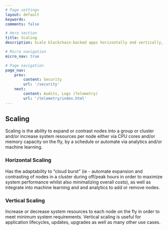 ```yaml
---
# Page settings
layout: default
keywords:
comments: false

# Hero section
title: Scaling
description: Scale blockchain-backed apps horizontally and vertically, scale nodes and digitalcloud

# Micro navigation
micro_nav: true

# Page navigation
page_nav:
    prev:
        content: Security
        url: '/security'
    next:
        content: Audits, Logs (Telemetry)
        url: '/telemetry/index.html'
---
```


## Scaling

Scaling is the ability to expand or contrast nodes into a group or cluster and/or increase
system resources per node either via CPU cores and/or memory capacity on the fly, by a
schedule or automate via analytics and/or machine learning.

### Horizontal Scaling

Has the adaptability to “cloud burst” (ie - automate expansion and contrasting of nodes in a
cluster during off/peak hours in order to maximize system performance whilst also
minimalizing overall costs), as well as integrate into machine learning and and analytics to
add or remove nodes.


### Vertical Scaling

Increase or decrease system resources to each node on the fly in order to meet minimum
system requirements. Vertical scaling is useful for application lifecycles, updates, upgrades
as well as many other use cases.

